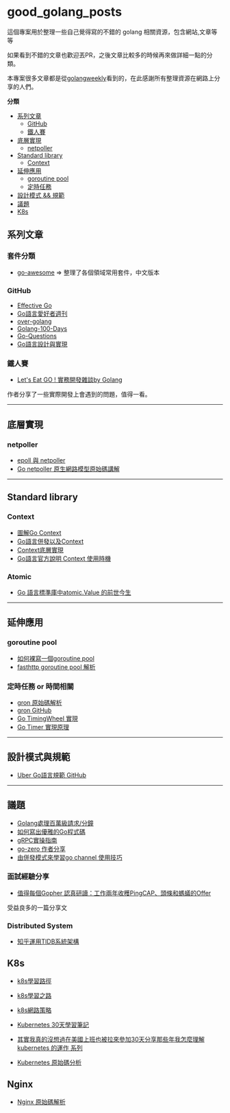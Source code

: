 # good_golang_posts

這個專案用於整理一些自己覺得寫的不錯的 golang 相關資源，包含網站,文章等等

如果看到不錯的文章也歡迎丟PR，之後文章比較多的時候再來做詳細一點的分類。

本專案很多文章都是從[golangweekly](https://github.com/polaris1119/golangweekly)看到的，在此感謝所有整理資源在網路上分享的人們。

**分類**

- [系列文章](#系列文章)
    - [GitHub](#GitHub)
    - [鐵人賽](#鐵人賽)
- [底層實現](#底層實現)
    - [netpoller](#netpoller)
- [Standard library](#Standard-library)
    - [Context](#Context)
- [延伸應用](#延伸應用)
    - [goroutine pool](#goroutine-pool)
    - [定時任務](#定時任務)
- [設計模式 && 規範](#設計模式與規範)
- [議題](#議題)
- [K8s](#K8s)

## 系列文章

### 套件分類

- [go-awesome](https://github.com/shockerli/go-awesome) => 整理了各個領域常用套件，中文版本

### GitHub 

- [Effective Go](https://github.com/bingohuang/effective-go-zh-en)
- [Go語言愛好者週刊](https://github.com/polaris1119/golangweekly) 
- [over-golang](https://github.com/overnote/over-golang)
- [Golang-100-Days](https://github.com/rubyhan1314/Golang-100-Days)
- [Go-Questions](https://github.com/golang-design/Go-Questions)
- [Go語言設計與實現](https://draveness.me/golang/)

### 鐵人賽

- [Let's Eat GO ! 實務開發雜談by Golang](https://ithelp.ithome.com.tw/users/20080192/ironman/2194)

作者分享了一些實際開發上會遇到的問題，值得一看。

--- 

## 底層實現

### netpoller
- [epoll 與 netpoller](https://mp.weixin.qq.com/s?__biz=MzAxMTA4Njc0OQ==&mid=2651444736&idx=2&sn=262f63e85f9bc8edceca9b41c6ec730a&chksm=80bb08f2b7cc81e4ab1d87e78ffd5fa4e1407b40b493d0e411af1b0c9f7d3cc7180087ccc0c1&scene=132#wechat_redirect)
- [Go netpoller 原生網路模型原始碼講解](https://strikefreedom.top/go-netpoll-io-multiplexing-reactor)

---

## Standard library

### Context
- [圖解Go Context](https://mp.weixin.qq.com/s/e9xMLhDVOAOV3EbE6uGVig)
- [Go語言併發以及Context](https://mp.weixin.qq.com/s/fRb4G74LW-es87jxWkiByw)
- [Context底層實現](https://draveness.me/golang/docs/part3-runtime/ch06-concurrency/golang-context/#611-%E8%AE%BE%E8%AE%A1%E5%8E%9F%E7%90%86)
- [Go語言官方說明 Context 使用時機](https://mp.weixin.qq.com/s/Xv88vljtnDIRuLM0J_NSpA)

### Atomic
- [Go 語言標準庫中atomic.Value 的前世今生
](https://mp.weixin.qq.com/s/9aNfjX2UMQKLLgSW037_uQ)

---

## 延伸應用

### goroutine pool

- [如何裸寫一個goroutine pool](http://legendtkl.com/2016/09/06/go-pool/)
- [fasthttp goroutine pool 解析](http://legendtkl.com/2016/09/09/fasthttp-inside/)

### 定時任務 or 時間相關

- [gron 原始碼解析](https://mp.weixin.qq.com/s/gbF1ZSXe9N_m3SJUXkKvUA)
- [gron GitHub](https://github.com/roylee0704/gron)
- [Go TimingWheel 實現](https://www.luozhiyun.com/archives/444)
- [Go Timer 實現原理](https://www.luozhiyun.com/archives/458)

---

## 設計模式與規範

- [Uber Go語言規範 GitHub](https://github.com/xxjwxc/uber_go_guide_cn)

---

## 議題

- [Golang處理百萬級請求/分鐘](https://juejin.cn/post/6844903977574744072#heading-2)
- [如何寫出優雅的Go程式碼](https://draveness.me/golang-101/)
- [gRPC實操指南](https://mp.weixin.qq.com/s/ZUQQEn4SVLYcIdbW-6YFZQ)
- [go-zero 作者分享](https://xie.infoq.cn/article/aafdbf584a5d4111a2324adf8)
- [由併發模式來學習go channel 使用技巧](https://mp.weixin.qq.com/s/IMnqPFk-3yNEnsX4EpYlpQ)

### 面試經驗分享
- [值得每個Gopher 認真研讀：工作兩年收穫PingCAP、頭條和螞蟻的Offer
](https://mp.weixin.qq.com/s/acePzNpkHISLDkaNc-8vCA)

受益良多的一篇分享文

### Distributed System

- [知乎運用TIDB系統架構](https://mp.weixin.qq.com/s/k27rXayT0C7Sr_vwoIYrUw)

## K8s 

- [k8s學習路徑](https://www.infoq.cn/article/9dtx*1i1z8hsxkdrpmhk)
- [k8s學習之路](https://www.zhihu.com/question/279646705)

- [k8s網路策略](https://github.com/cloudnativeapp/meetup/blob/master/Kubernetes%20Course/%E4%BB%8E%E9%9B%B6%E5%BC%80%E5%A7%8B%E5%85%A5%E9%97%A8%20K8s%20-Kubernetes%20%E7%BD%91%E7%BB%9C%E6%A6%82%E5%BF%B5%E5%8F%8A%E7%AD%96%E7%95%A5%E6%8E%A7%E5%88%B6.pdf)

- [Kubernetes 30天學習筆記](https://ithelp.ithome.com.tw/articles/10192401)
- [其實我真的沒想過在美國上班也被拉來參加30天分享那些年我怎麼理解 kubernetes 的運作 系列
](https://ithelp.ithome.com.tw/users/20120317/ironman/2442)
- [Kubernetes 原始碼分析](https://www.bookstack.cn/books/source-code-reading-notes)

## Nginx

- [Nginx 原始碼解析](https://www.kancloud.cn/digest/understandingnginx/202587)
